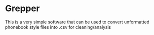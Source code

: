 # Grepper

This is a very simple software that can be used to convert unformatted phonebook style files into .csv for cleaning/analysis
